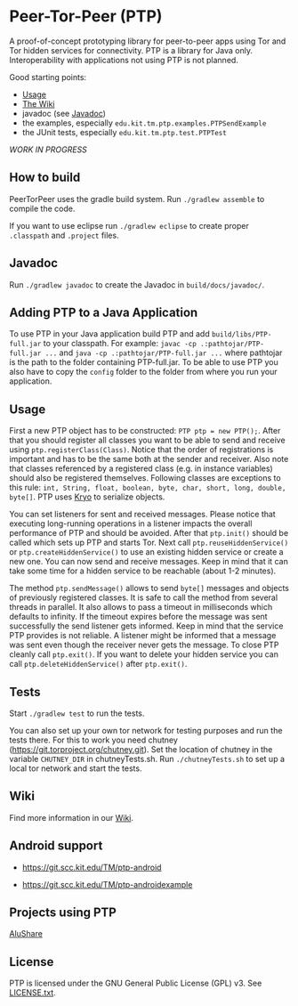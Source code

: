 # Peer-Tor-Peer (PTP)

A proof-of-concept prototyping library for peer-to-peer
apps using Tor and Tor hidden services for connectivity.
PTP is a library for Java only. Interoperability with
applications not using PTP is not planned.

Good starting points:

* [Usage](README.md#usage)
* [The Wiki](https://github.com/kit-tm/PTP/wiki)
* javadoc (see [Javadoc](README.md#javadoc))
* the examples, especially `edu.kit.tm.ptp.examples.PTPSendExample`
* the JUnit tests, especially `edu.kit.tm.ptp.test.PTPTest`

*WORK IN PROGRESS*

## How to build

PeerTorPeer uses the gradle build system.
Run `./gradlew assemble` to compile the code.

If you want to use eclipse run `./gradlew eclipse` to create proper
`.classpath` and `.project` files.

## Javadoc

Run `./gradlew javadoc` to create the Javadoc in `build/docs/javadoc/`.

## Adding PTP to a Java Application

To use PTP in your Java application build PTP and add `build/libs/PTP-full.jar` to your classpath.
For example: `javac -cp .:pathtojar/PTP-full.jar ...` and `java -cp .:pathtojar/PTP-full.jar ...` 
where pathtojar is the path to the folder containing PTP-full.jar.
To be able to use PTP you also have to copy the `config` folder to the folder from where you run your application. 

## Usage

First a new PTP object has to be constructed: `PTP ptp = new PTP();`.
After that you should register all classes you want to be able to send and receive using `ptp.registerClass(Class)`.
Notice that the order of registrations is important and has to be the same both at the sender and receiver.
Also note that classes referenced by a registered class (e.g. in instance variables) should also be registered themselves. Following classes are exceptions to this rule: `int, String, float, boolean, byte, char, short, long, double, byte[]`.
PTP uses [Kryo](https://github.com/EsotericSoftware/kryo) to serialize objects.


You can set listeners for sent and received messages.
Please notice that executing long-running operations in a listener impacts
the overall performance of PTP and should be avoided.
After that `ptp.init()` should be called which sets up PTP and starts Tor.
Next call `ptp.reuseHiddenService()` or `ptp.createHiddenService()` to use an existing hidden service or create a new one.
You can now send and receive messages. Keep in mind that it can take some time for a hidden service to be reachable (about 1-2 minutes). 


The method `ptp.sendMessage()` allows to send `byte[]` messages and objects of previously registered classes.
It is safe to call the method from several threads in parallel.
It also allows to pass a timeout in milliseconds which defaults to infinity.
If the timeout expires before the message was sent successfully the send listener gets informed.
Keep in mind that the service PTP provides is not reliable.
A listener might be informed that a message was sent even though the receiver never gets the message. 
To close PTP cleanly call `ptp.exit()`. If you want to delete your hidden service you can call `ptp.deleteHiddenService()` after `ptp.exit()`.

## Tests

Start `./gradlew test` to run the tests.

You can also set up your own tor network for testing purposes and run the tests there.
For this to work you need chutney (https://git.torproject.org/chutney.git).
Set the location of chutney in the variable `CHUTNEY_DIR` in chutneyTests.sh.
Run `./chutneyTests.sh` to set up a local tor network and start the tests.

## Wiki

Find more information in our [Wiki](https://github.com/kit-tm/PTP/wiki).

## Android support

- https://git.scc.kit.edu/TM/ptp-android

- https://git.scc.kit.edu/TM/ptp-androidexample


## Projects using PTP

[AluShare](https://github.com/weichweich/AluShare)

## License

PTP is licensed under the GNU General Public License (GPL) v3. See [LICENSE.txt](LICENSE.txt).

